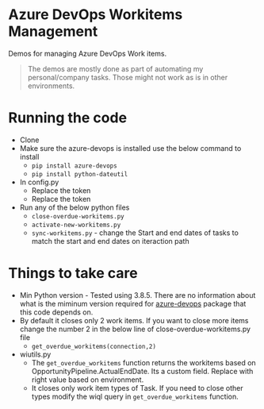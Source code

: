 # Azure DevOps Workitems Management

Demos for managing Azure DevOps Work items.

> The demos are mostly done as part of automating my personal/company tasks. Those might not work as is in other environments.

# Running the code

- Clone
- Make sure the azure-devops is installed use the below command to install
  - `pip install azure-devops`
  - `pip install python-dateutil`
- In config.py
  - Replace the <YOUR PAT> token
  - Replace the <YOUR ORGANIZATION> token
- Run any of the below python files
    - `close-overdue-workitems.py`
    - `activate-new-workitems.py`
    - `sync-workitems.py` - change the Start and end dates of tasks to match the start and end dates on iteraction path

# Things to take care

- Min Python version - Tested using 3.8.5. There are no information about what is the miminum version required for [azure-devops](https://github.com/microsoft/azure-devops-python-api/) package that this code depends on.
- By default it closes only 2 work items. If you want to close more items change the number 2 in the below line of close-overdue-workitems.py file
  - `get_overdue_workitems(connection,2)`
- wiutils.py
  - The `get_overdue_workitems` function returns the workitems based on OpportunityPipeline.ActualEndDate. Its a custom field. Replace with right value based on environment.
  - It closes only work item types of Task. If you need to close other types modify the wiql query in `get_overdue_workitems` function. 
